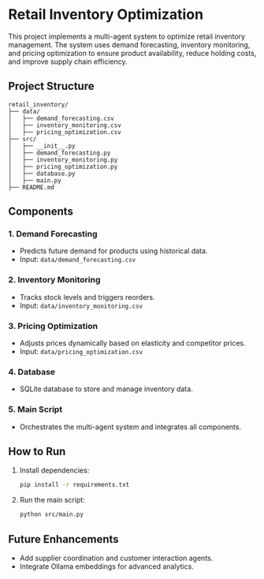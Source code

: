 # Retail Inventory Optimization

This project implements a multi-agent system to optimize retail inventory management. The system uses demand forecasting, inventory monitoring, and pricing optimization to ensure product availability, reduce holding costs, and improve supply chain efficiency.

## Project Structure

```
retail_inventory/
├── data/
│   ├── demand_forecasting.csv
│   ├── inventory_monitoring.csv
│   ├── pricing_optimization.csv
├── src/
│   ├── __init__.py
│   ├── demand_forecasting.py
│   ├── inventory_monitoring.py
│   ├── pricing_optimization.py
│   ├── database.py
│   ├── main.py
├── README.md
```

## Components

### 1. Demand Forecasting
- Predicts future demand for products using historical data.
- Input: `data/demand_forecasting.csv`

### 2. Inventory Monitoring
- Tracks stock levels and triggers reorders.
- Input: `data/inventory_monitoring.csv`

### 3. Pricing Optimization
- Adjusts prices dynamically based on elasticity and competitor prices.
- Input: `data/pricing_optimization.csv`

### 4. Database
- SQLite database to store and manage inventory data.

### 5. Main Script
- Orchestrates the multi-agent system and integrates all components.

## How to Run

1. Install dependencies:
   ```bash
   pip install -r requirements.txt
   ```

2. Run the main script:
   ```bash
   python src/main.py
   ```

## Future Enhancements
- Add supplier coordination and customer interaction agents.
- Integrate Ollama embeddings for advanced analytics.